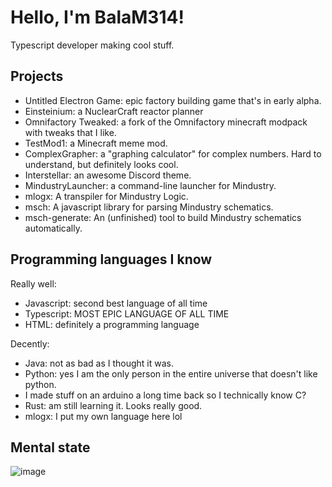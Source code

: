 # Hello, I'm BalaM314!
Typescript developer making cool stuff.
## Projects
* Untitled Electron Game: epic factory building game that's in early alpha.
* Einsteinium: a NuclearCraft reactor planner
* Omnifactory Tweaked: a fork of the Omnifactory minecraft modpack with tweaks that I like.
* TestMod1: a Minecraft meme mod.
* ComplexGrapher: a "graphing calculator" for complex numbers. Hard to understand, but definitely looks cool.
* Interstellar: an awesome Discord theme.
* MindustryLauncher: a command-line launcher for Mindustry.
* mlogx: A transpiler for Mindustry Logic.
* msch: A javascript library for parsing Mindustry schematics.
* msch-generate: An (unfinished) tool to build Mindustry schematics automatically.
## Programming languages I know

Really well:
* Javascript: second best language of all time
* Typescript: MOST EPIC LANGUAGE OF ALL TIME
* HTML: definitely a programming language

Decently:
* Java: not as bad as I thought it was.
* Python: yes I am the only person in the entire universe that doesn't like python.
* I made stuff on an arduino a long time back so I technically know C?
* Rust: am still learning it. Looks really good.
* mlogx: I put my own language here lol

## Mental state
![image](https://media.discordapp.net/attachments/859537742890401822/985915908247662592/unknown.png?width=530&height=418)
